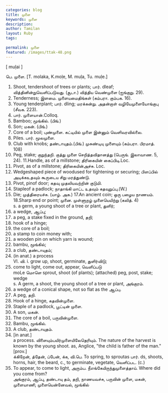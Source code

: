 ```yaml
---
categories: blog
title: முளை
keywords: முளை
description: 
author: Tamilan
layout: Ruby
tags: 
 
permalink: முளை
featured: /images/ttak-48.png
---
```

  
[ muḷai ]  
  
பெ. முளை. [T. molaka, K.moḷe, M. muḷa, Tu. muḷe.]  
1. Shoot, tendershoot of trees or plants; பார். dleaf; வித்தினின்றுவெளிப்படுவது. (சூடா.) வித்திய வெண்முளை (ஐங்குறு. 29).   
2. Tenderness; இளமை. முளையமைதிங்கள் (கம்பரா. கும்பக. 16).   
3. Young tenderplant; பார். dling; மரக்கன்று. அதன்றாள் வழியேமுளையோங்குபு (சீவக. 223).   
4. பார். முளையான்.Colloq.   
5. Bamboo; மூங்கில். (பிங்.)   
6. Son; மகன். (பிங்.)   
7. Core of a boil; புண்முளை. கட்டியில் முளை இன்னும் வெளிவரவில்லை.   
8. Piles. பார். மூலமுளை.   
9. Club with knobs; தண்டாயுதம்.(பிங்.) முசுண்டியு முளையும் (கம்பரா. பிரமாத். 108)  
10. Peg, stake; குறுந்தறி. குத்து முளை செறித்தவிதானத்து (பெருங். இலாவாண. 5, 24). 11.Handle, as of a millstone; திரிகையின் கைப்பிடி.Loc.   
12. Pivot, as of a millstone; திரிகையின்அச்சு. Loc.   
13. Wedgeshaped piece of woodused for tightening or securing; பிளப்பில் அடிக்கஉதவும் கூருடைய சிறு மரத்துண்டு.   
14. Pivot, pinof door; கதவு முதலியவற்றின் குடுமி.   
15. Stapleof a padlock; நாதாங்கி மாட்ட உதவும் கதவுறுப்பு.(W.)   
16. Die; முத்திரையச்சு. (யாழ். அக.) 17.An ancient coin; ஒரு பழைய நாணயம். 18.Sharp end or point; முனை. முள்ளுறழ் முளையெயிற்று (கலித். 4)  
s. a germ, a young shoot of a tree or plant, துளிர்;   
2. a wedge, ஆப்பு;   
3. a peg, a stake fixed in the ground, தறி;   
4. hook of a hinge;   
5. the core of a boil;   
6. a stamp to coin money with;   
7. a wooden pin on which yarn is wound;   
8. bambu, மூங்கில்;   
9. a club, தண்டாயுதம்;   
1. (in anat.) a process  
VI. வி. i. grow up, shoot, germinate, துளிர்விடு;   
2. come to light, come out, appear, வெளிப்படு  
moLe மொளெ sprout, shoot (of plants); (attached) peg, post, stake; wedge  
s. A germ, a shoot, the young shoot of a tree or plant, அங்குரம்.   
2. a wedge of a conical shape, not so flat as the ஆப்பு.   
3. A peg, தறி.   
4. Hook of a hinge, கதவின்முளை.   
5. Staple of a padlock, பூட்டின் முளை.   
6. A son, மகன்.   
7. The core of a boil, பருவின்முளை.   
8. Bambu, மூங்கில்.   
9. A club, தண்டாயுதம்.   
1. [in anat.]  
a process. விளையும்பயிர்முளையிலேதெரியும். The nature of the harvest is known by the young shoot. as, Anglice, "the child is father of the man." [prov.]  
க்கிறேன், த்தேன், ப்பேன், க்க, வி.பெ. To spring, to sproutas பார். ds, shoots, horns, hair, the beard, c., to germinate, vegetate, வெளிப்பட. (c.)   
2. To appear, to come to light, அரும்ப. நீஎங்கேயிருந்துமுளைத்தாய். Where did you come from?  
அங்குரம், ஆப்பு, தண்டாயு தம், தறி, நாணயவச்சு, பருவின் முளை, மகன், முளையாணி, முளையென்னேவல், மூங்கில்